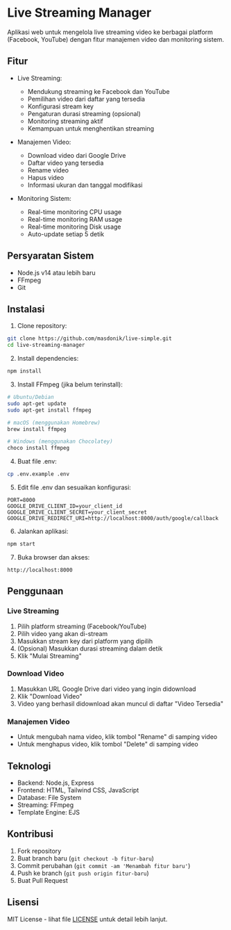 # Live Streaming Manager

Aplikasi web untuk mengelola live streaming video ke berbagai platform (Facebook, YouTube) dengan fitur manajemen video dan monitoring sistem.

## Fitur

- Live Streaming:
  - Mendukung streaming ke Facebook dan YouTube
  - Pemilihan video dari daftar yang tersedia
  - Konfigurasi stream key
  - Pengaturan durasi streaming (opsional)
  - Monitoring streaming aktif
  - Kemampuan untuk menghentikan streaming

- Manajemen Video:
  - Download video dari Google Drive
  - Daftar video yang tersedia
  - Rename video
  - Hapus video
  - Informasi ukuran dan tanggal modifikasi

- Monitoring Sistem:
  - Real-time monitoring CPU usage
  - Real-time monitoring RAM usage
  - Real-time monitoring Disk usage
  - Auto-update setiap 5 detik

## Persyaratan Sistem

- Node.js v14 atau lebih baru
- FFmpeg
- Git

## Instalasi

1. Clone repository:
```bash
git clone https://github.com/masdonik/live-simple.git
cd live-streaming-manager
```

2. Install dependencies:
```bash
npm install
```

3. Install FFmpeg (jika belum terinstall):
```bash
# Ubuntu/Debian
sudo apt-get update
sudo apt-get install ffmpeg

# macOS (menggunakan Homebrew)
brew install ffmpeg

# Windows (menggunakan Chocolatey)
choco install ffmpeg
```

4. Buat file .env:
```bash
cp .env.example .env
```

5. Edit file .env dan sesuaikan konfigurasi:
```
PORT=8000
GOOGLE_DRIVE_CLIENT_ID=your_client_id
GOOGLE_DRIVE_CLIENT_SECRET=your_client_secret
GOOGLE_DRIVE_REDIRECT_URI=http://localhost:8000/auth/google/callback
```

6. Jalankan aplikasi:
```bash
npm start
```

7. Buka browser dan akses:
```
http://localhost:8000
```

## Penggunaan

### Live Streaming

1. Pilih platform streaming (Facebook/YouTube)
2. Pilih video yang akan di-stream
3. Masukkan stream key dari platform yang dipilih
4. (Opsional) Masukkan durasi streaming dalam detik
5. Klik "Mulai Streaming"

### Download Video

1. Masukkan URL Google Drive dari video yang ingin didownload
2. Klik "Download Video"
3. Video yang berhasil didownload akan muncul di daftar "Video Tersedia"

### Manajemen Video

- Untuk mengubah nama video, klik tombol "Rename" di samping video
- Untuk menghapus video, klik tombol "Delete" di samping video

## Teknologi

- Backend: Node.js, Express
- Frontend: HTML, Tailwind CSS, JavaScript
- Database: File System
- Streaming: FFmpeg
- Template Engine: EJS

## Kontribusi

1. Fork repository
2. Buat branch baru (`git checkout -b fitur-baru`)
3. Commit perubahan (`git commit -am 'Menambah fitur baru'`)
4. Push ke branch (`git push origin fitur-baru`)
5. Buat Pull Request

## Lisensi

MIT License - lihat file [LICENSE](LICENSE) untuk detail lebih lanjut.
